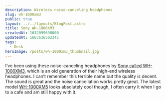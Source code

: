 ```yaml
---
description: Wireless noise-canceling headphones
slug: wh-1000xm3
public: true
layout: ../../layouts/BlogPost.astro
title: Sony WH-1000XM3
createdAt: 1632099690000
updatedAt: 1663636502345
tags:
  - Desk
heroImage: /posts/wh-1000xm3_thumbnail.jpg
---
```


I’ve been using these noise-canceling headphones by [Sony called WH-1000XM3](https://amzn.to/3rbn7cO), which is an old generation of their high-end wireless headphones. I can’t remember this terrible name but the quality is decent. The sound is great and the noise cancellation works pretty great. The latest model [WH-1000XM5](https://amzn.to/3xckUSV) looks absolutely cool though, I often carry it when I go to a cafe and am still happy with it.
